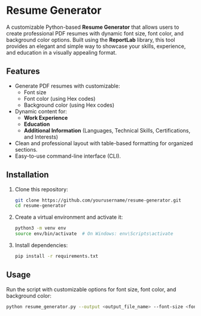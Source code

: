 # Resume Generator

A customizable Python-based **Resume Generator** that allows users to create professional PDF resumes with dynamic font size, font color, and background color options. Built using the **ReportLab** library, this tool provides an elegant and simple way to showcase your skills, experience, and education in a visually appealing format.

## Features

- Generate PDF resumes with customizable:
    - Font size
    - Font color (using Hex codes)
    - Background color (using Hex codes)
- Dynamic content for:
    - **Work Experience**
    - **Education**
    - **Additional Information** (Languages, Technical Skills, Certifications, and Interests)
- Clean and professional layout with table-based formatting for organized sections.
- Easy-to-use command-line interface (CLI).

## Installation

1. Clone this repository:
    ```bash
    git clone https://github.com/yourusername/resume-generator.git
    cd resume-generator
    ```

2. Create a virtual environment and activate it:
    ```bash
    python3 -m venv env
    source env/bin/activate  # On Windows: env\Scripts\activate
    ```

3. Install dependencies:
    ```bash
    pip install -r requirements.txt
    ```

## Usage

Run the script with customizable options for font size, font color, and background color:
```bash
python resume_generator.py --output <output_file_name> --font-size <font_size> --font-color <font_color> --background-color <background_color>
